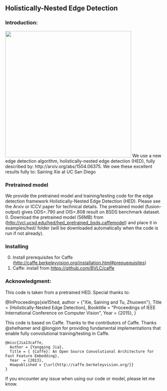 ## Holistically-Nested Edge Detection

### Introduction:

<img src="http://pages.ucsd.edu/~ztu/hed.jpg" width="400">
We use a new edge detection algorithm, holistically-nested edge detection (HED), fully described by: http://arxiv.org/abs/1504.06375. We owe these excellent results fully to: Saining Xie at UC San Diego

### Pretrained model

We provide the pretrained model and training/testing code for the edge detection framework Holistically-Nested Edge Detection (HED). Please see the Arxiv or ICCV paper for technical details. The pretrained model (fusion-output) gives ODS=.790 and OIS=.808 result on BSDS benchmark dataset.
  0. Download the pretrained model (56MB) from (http://vcl.ucsd.edu/hed/hed_pretrained_bsds.caffemodel) and place it in examples/hed/ folder (will be downloaded automatically when the code is run if not already).

### Installing 
 0. Install prerequisites for Caffe (http://caffe.berkeleyvision.org/installation.html#prequequisites)
 1. Caffe: install from https://github.com/BVLC/caffe

### Acknowledgment: 
This code is taken from a pretrained HED. Special thanks to:

  @InProceedings{xie15hed,
      author = {"Xie, Saining and Tu, Zhuowen"},
      Title = {Holistically-Nested Edge Detection},
      Booktitle = "Proceedings of IEEE International Conference on Computer Vision",
      Year  = {2015},
    }

This code is based on Caffe. Thanks to the contributors of Caffe. Thanks @shelhamer and @longjon for providing fundamental implementations that enable fully convolutional training/testing in Caffe.

    @misc{Jia13caffe,
      Author = {Yangqing Jia},
      Title = { {Caffe}: An Open Source Convolutional Architecture for Fast Feature Embedding},
      Year  = {2013},
      Howpublished = {\url{http://caffe.berkeleyvision.org/}}
    }

If you encounter any issue when using our code or model, please let me know.